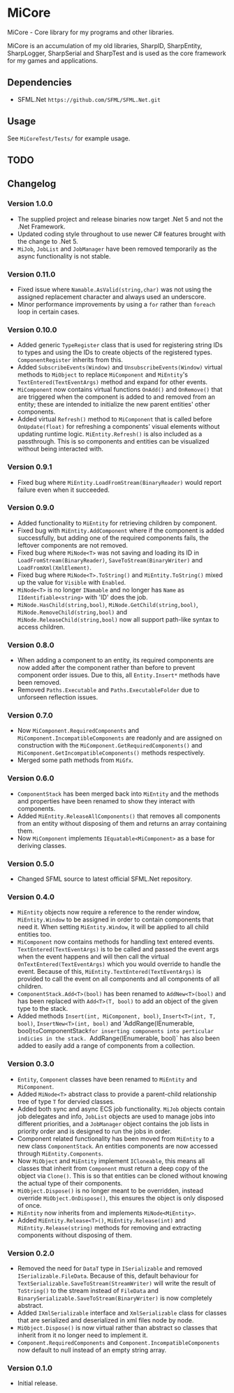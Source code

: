 ﻿# MiCore
MiCore - Core library for my programs and other libraries.

MiCore is an accumulation of my old libraries, SharpID, SharpEntity, SharpLogger, SharpSerial and 
SharpTest and is used as the core framework for my games and applications.

## Dependencies
- SFML.Net `https://github.com/SFML/SFML.Net.git`

## Usage
See `MiCoreTest/Tests/` for example usage.

## TODO

## Changelog

### Version 1.0.0
- The supplied project and release binaries now target .Net 5 and not the .Net Framework.
- Updated coding style throughout to use newer C# features brought with the change to .Net 5.
- `MiJob`, `JobList` and `JobManager` have been removed temporarily as the async functionality is
  not stable.

### Version 0.11.0
- Fixed issue where `Namable.AsValid(string,char)` was not using the assigned replacement character
  and always used an underscore.
- Minor performance improvements by using a `for` rather than `foreach` loop in certain cases.

### Version 0.10.0
- Added generic `TypeRegister` class that is used for registering string IDs to types and using the
  IDs to create objects of the registered types. `ComponentRegister` inherits from this.
- Added `SubscribeEvents(Window)` and `UnsubscribeEvents(Window)` virtual methods to `MiObject` to
  replace `MiComponent` and `MiEntity`'s `TextEntered(TextEventArgs)` method and expand for other
  events.
- `MiComponent` now contains virtual functions `OnAdd()` and `OnRemove()` that are triggered when
  the component is added to and removed from an entity; these are intended to initialize the new
  parent entities' other components.
- Added virtual `Refresh()` method to `MiComponent` that is called before `OnUpdate(float)` for
  refreshing a components' visual elements without updating runtime logic. `MiEntity.Refresh()` is
  also included as a passthrough. This is so components and entities can be visualized without being
  interacted with.

### Version 0.9.1
- Fixed bug where `MiEntity.LoadFromStream(BinaryReader)` would report failure even when it 
  succeeded.

### Version 0.9.0
- Added functionality to `MiEntity` for retrieving children by component.
- Fixed bug with `MiEntity.AddComponent` where if the component is added successfully, but adding
  one of the required components fails, the leftover components are not removed.
- Fixed bug where `MiNode<T>` was not saving and loading its ID in `LoadFromStream(BinaryReader)`,
  `SaveToStream(BinaryWriter)` and `LoadFromXml(XmlElement)`.
- Fixed bug where `MiNode<T>.ToString()` and `MiEntity.ToString()` mixed up the value for `Visible`
  with `Enabled`.
- `MiNode<T>` is no longer `INamable` and no longer has `Name` as `IIdentifiable<string>` with 'ID'
  does the job.
- `MiNode.HasChild(string,bool)`, `MiNode.GetChild(string,bool)`, `MiNode.RemoveChild(string,bool)`
  and `MiNode.ReleaseChild(string,bool)` now all support path-like syntax to access children.

### Version 0.8.0
- When adding a component to an entity, its required components are now added after the component
  rather than before to prevent component order issues. Due to this, all `Entity.Insert*` methods
  have been removed.
- Removed `Paths.Executable` and `Paths.ExecutableFolder` due to unforseen reflection issues.

### Version 0.7.0
- Now `MiComponent.RequiredComponents` and `MiComponent.IncompatibleComponents` are readonly and are
  assigned on construction with the `MiComponent.GetRequiredComponents()` and 
  `MiComponent.GetIncompatibleComponents()` methods respectively.
- Merged some path methods from `MiGfx`.

### Version 0.6.0
- `ComponentStack` has been merged back into `MiEntity` and the methods and properties have been
  renamed to show they interact with components.
- Added `MiEntity.ReleaseAllComponents()` that removes all components from an entity without
  disposing of them and returns an array containing them.
- Now `MiComponent` implements `IEquatable<MiComponent>` as a base for deriving classes.

### Version 0.5.0
- Changed SFML source to latest official SFML.Net repository.

### Version 0.4.0
- `MiEntity` objects now require a reference to the render window, `MiEntity.Window` to be assigned
  in order to contain components that need it. When setting `MiEntity.Window`, it will be applied
  to all child entities too.
- `MiComponent` now contains methods for handling text entered events. `TextEntered(TextEventArgs)`
  is to be called and passed the event args when the event happens and will then call the virtual
  `OnTextEntered(TextEventArgs)` which you would override to handle the event. Because of this,
  `MiEntity.TextEntered(TextEventArgs)` is provided to call the event on all components and
  all components of all children.
- `ComponentStack.Add<T>(bool)` has been renamed to `AddNew<T>(bool)` and has been replaced with
  `Add<T>(T, bool)` to add an object of the given type to the stack.
- Added methods `Insert(int, MiComponent, bool)`, `Insert<T>(int, T, bool)`,
  `InsertNew<T>(int, bool)` and 'AddRange(IEnumerable<MiComponent>, bool)` to `ComponentStack` for
  inserting components into perticular indicies in the stack. 
  `AddRange(IEnumerable<MiComponent>, bool)` has also been added to easily add a range of components
  from a collection.

### Version 0.3.0
- `Entity`, `Component` classes have been renamed to `MiEntity` and `MiComponent`.
- Added `MiNode<T>` abstract class to provide a parent-child relationship tree of type `T` for
  dervied classes.
- Added both sync and async ECS job functionality. `MiJob` objects contain job delegates and info,
  `JobList` objects are used to manage jobs into different priorities, and a `JobManager` object
  contains the job lists in priority order and is designed to run the jobs in order.
- Component related functionality has been moved from `MiEntity` to a new class `ComponentStack`.
  An entities components are now accessed through `MiEntity.Components`.
- Now `MiObject` and `MiEntity` implement `ICloneable`, this means all classes that inherit from 
  `Component` must return a deep copy of the object via `Clone()`. This is so that entities can be 
  cloned without knowing the actual type of their components.
- `MiObject.Dispose()` is no longer meant to be overridden, instead override `MiObject.OnDispose()`,
  this ensures the object is only disposed of once.
- `MiEntity` now inherits from and implements `MiNode<MiEntity>`.
- Added `MiEntity.Release<T>()`, `MiEntity.Release(int)` and `MiEntity.Release(string)` methods for 
  removing and extracting components without disposing of them.

### Version 0.2.0
- Removed the need for `DataT` type in `ISerializable` and removed `ISerializable.FileData`. Because
  of this, default behaviour for `TextSerializable.SaveToStream(StreamWriter)` will write the result
  of `ToString()` to the stream instead of `FileData` and 
  `BinarySerializable.SaveToStream(BinaryWriter)` is now completely abstract.
- Added `IXmlSerializable` interface and `XmlSerializable` class for classes that are serialized and
  deserialized in xml files node by node.
- `MiObject.Dispose()` is now virtual rather than abstract so classes that inherit from it no longer
  need to implement it.
- `Component.RequiredComponents` and `Component.IncompatibleComponents` now default to null instead
  of an empty string array.

### Version 0.1.0
- Initial release.
